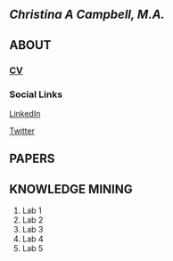 ## *Christina A Campbell, M.A.*

## ABOUT
 
### [CV](ChristinaCampbell/Campbell,Christinavitae.docx)

### Social Links
   [LinkedIn](https://www.linkedin.com/in/christina-c-31512219/)
     
   [Twitter](https://twitter.com/jinxc6/)                                                                 

## PAPERS

## KNOWLEDGE MINING
1. Lab 1
2. Lab 2
3. Lab 3
4. Lab 4
5. Lab 5
